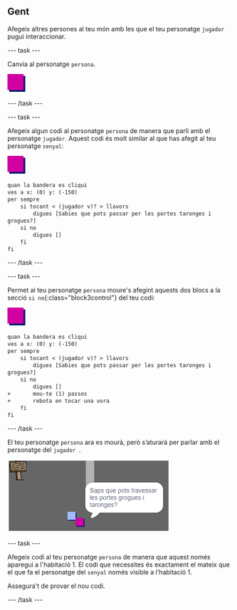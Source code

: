 ## Gent

Afegeix altres persones al teu món amb les que el teu personatge `jugador` pugui interaccionar.

\--- task \---

Canvia al personatge `persona`.

![Personatge de persona](images/person.png)

\--- /task \---

\--- task \---

Afegeix algun codi al personatge `persona` de manera que parli amb el personatge `jugador`. Aquest codi és molt similar al que has afegit al teu personatge `senyal`:

![persona](images/person.png)

```blocks3
quan la bandera es cliqui
ves a x: (0) y: (-150)
per sempre
    si tocant < (jugador v)? > llavors
        digues [Sabies que pots passar per les portes taronges i grogues?]
    si no
        digues []
    fi
fi
```

\--- /task \---

\--- task \---

Permet al teu personatge `persona` moure's afegint aquests dos blocs a la secció `si no`{:class="block3control"} del teu codi:

![persona](images/person.png)

```blocks3
quan la bandera es cliqui
ves a x: (0) y: (-150)
per sempre
    si tocant < (jugador v)? > llavors
        digues [Sabies que pots passar per les portes taronges i grogues?]
    si no
        digues []
+       mou-te (1) passos
+       rebota en tocar una vora
    fi
fi
```

\--- /task \---

El teu personatge `persona` ara es mourà, però s’aturarà per parlar amb el personatge del `jugador `.

![captura de pantalla](images/world-person-test.png)

\--- task \---

Afegeix codi al teu personatge `persona` de manera que aquest només aparegui a l'habitació 1. El codi que necessites és exactament el mateix que el que fa el personatge del `senyal` només visible a l'habitació 1.

Assegura't de provar el nou codi.

\--- /task \---